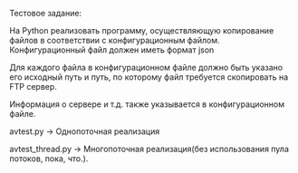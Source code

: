 Тестовое задание:

На  Python  реализовать  программу,  осуществляющую 
копирование  файлов  в  соответствии  с  конфигурационным 
файлом. Конфигурационный файл должен иметь формат json 

Для каждого файла в конфигурационном файле должно быть 
указано его исходный путь и путь, по которому файл требуется 
скопировать на FTP сервер. 

Информация  о  сервере  и  т.д. также  указывается  в конфигурационном файле.


avtest.py -> Однопоточная реализация

avtest_thread.py -> Многопоточная реализация(без использования пула потоков, пока, что.).
